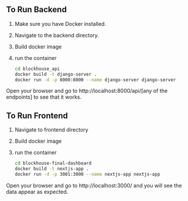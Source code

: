 ## To Run Backend

1. Make sure you have Docker installed.
2. Navigate to the backend directory.
3. Build docker image
4. run the container

   ```bash
   cd blockhouse_api
   docker build -t django-server .
   docker run -d -p 8000:8000 --name django-server django-server
Open your browser and go to http://localhost:8000/api/[any of the endpoints] to see that it works.

## To Run Frontend

1. Navigate to frontend directory
2. Build docker image
3. run the container

   ```bash
   cd blockhouse-final-dashboard
   docker build -t nextjs-app .
   docker run -d -p 3001:3000 --name nextjs-app nextjs-app

Open your browser and go to http://localhost:3000/ and you will see the data appear as expected.

